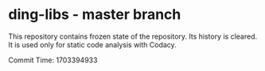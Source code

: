 # ding-libs - master branch

This repository contains frozen state of the repository.
Its history is cleared. It is used only for static code
analysis with Codacy.

Commit Time: 1703394933